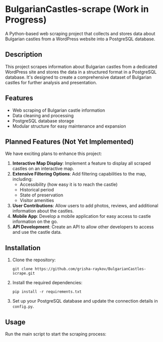 # BulgarianCastles-scrape (Work in Progress)

A Python-based web scraping project that collects and stores data about Bulgarian castles from a WordPress website into a PostgreSQL database.

## Description

This project scrapes information about Bulgarian castles from a dedicated WordPress site and stores the data in a structured format in a PostgreSQL database. It's designed to create a comprehensive dataset of Bulgarian castles for further analysis and presentation.

## Features

- Web scraping of Bulgarian castle information
- Data cleaning and processing
- PostgreSQL database storage
- Modular structure for easy maintenance and expansion

## Planned Features (Not Yet Implemented)

We have exciting plans to enhance this project:

1. **Interactive Map Display**: Implement a feature to display all scraped castles on an interactive map.
2. **Extensive Filtering Options**: Add filtering capabilities to the map, including:
   - Accessibility (how easy it is to reach the castle)
   - Historical period
   - State of preservation
   - Visitor amenities
3. **User Contributions**: Allow users to add photos, reviews, and additional information about the castles.
4. **Mobile App**: Develop a mobile application for easy access to castle information on the go.
5. **API Development**: Create an API to allow other developers to access and use the castle data.

## Installation

1. Clone the repository:
   ```
   git clone https://github.com/grisha-raykov/BulgarianCastles-scrape.git
   ```
2. Install the required dependencies:
   ```
   pip install -r requirements.txt
   ```
3. Set up your PostgreSQL database and update the connection details in `config.py`.

## Usage

Run the main script to start the scraping process:
